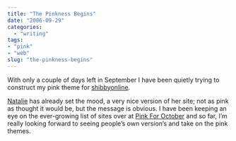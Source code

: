 ```yaml
---
title: "The Pinkness Begins"
date: "2006-09-29"
categories:
  - "writing"
tags:
- "pink"
- "web"
slug: "the-pinkness-begins"
---
```


With only a couple of days left in September I have been quietly trying to construct my pink theme for [shibbyonline](https://wadamchamberlin.info).

[Natalie](https://nataliejost.com/blog/early-for-october) has already set the mood, a very nice version of her site; not as pink as thought it would be, but the message is obvious.
I have been keeping an eye on the ever-growing list of sites over at [Pink For October](https://pinkforoctober.org) and so far, I’m really looking forward to seeing people’s own version’s and take on the pink themes.
